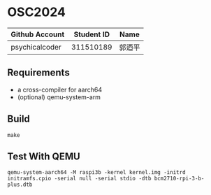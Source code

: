 # OSC2024

| Github Account | Student ID | Name          |
|----------------|------------|---------------|
| psychicalcoder | 311510189    | 郭迺平 |

## Requirements

* a cross-compiler for aarch64
* (optional) qemu-system-arm

## Build 

```
make 
```

## Test With QEMU

```
qemu-system-aarch64 -M raspi3b -kernel kernel.img -initrd initramfs.cpio -serial null -serial stdio -dtb bcm2710-rpi-3-b-plus.dtb
```

